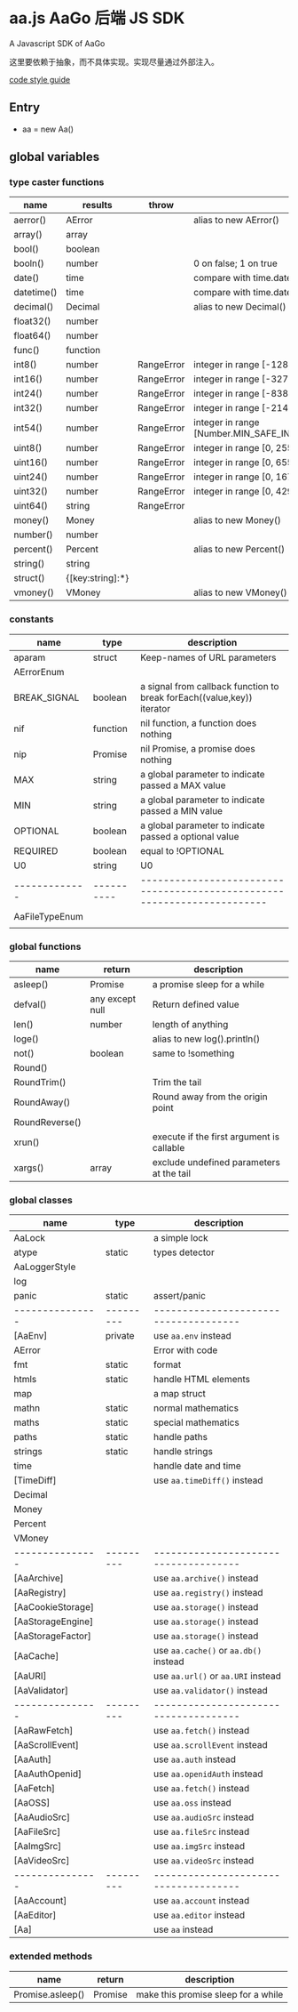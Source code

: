 # aa.js  AaGo 后端 JS SDK

A Javascript SDK of AaGo

这里要依赖于抽象，而不具体实现。实现尽量通过外部注入。

[code style guide](https://github.com/hi-iwi/aa-js/blob/main/code_style_guide.md)

## Entry

* aa = new Aa()

## global variables

### type caster functions

| name       | results          | throw      | description                                                          |
|------------|------------------|------------|----------------------------------------------------------------------|
| aerror()   | AError           |            | alias to new AError()                                                | 
| array()    | array            |            |                                                                      |
| bool()     | boolean          |            |                                                                      |
| booln()    | number           |            | 0 on false; 1 on true                                                |
| date()     | time             |            | <YY-MM-DD> compare with time.dateString()                            |
| datetime() | time             |            | <YYY-MM-DD HH:II:SS> compare with time.datetimeString()              |
| decimal()  | Decimal          |            | alias to new Decimal()                                               |
| float32()  | number           |            |                                                                      |
| float64()  | number           |            |                                                                      |
| func()     | function         |            |                                                                      |
| int8()     | number           | RangeError | integer in range [-128, 127]                                         |
| int16()    | number           | RangeError | integer in range [-32768, 32767]                                     |
| int24()    | number           | RangeError | integer in range [-8388608, 8388607]                                 |
| int32()    | number           | RangeError | integer in range [-2147483648, 2147483647]                           |
| int54()    | number           | RangeError | integer in range [Number.MIN_SAFE_INTEGER+1,Number.MAX_SAFE_INTEGER] |
| uint8()    | number           | RangeError | integer in range [0, 255]                                            |
| uint16()   | number           | RangeError | integer in range [0, 65535]                                          |
| uint24()   | number           | RangeError | integer in range [0, 16777215]                                       |
| uint32()   | number           | RangeError | integer in range [0, 4294967295]                                     |
| uint64()   | string           | RangeError |                                                                      |
| money()    | Money            |            | alias to new Money()                                                 |
| number()   | number           |            |                                                                      |
| percent()  | Percent          |            | alias to new Percent()                                               |
| string()   | string           |            |                                                                      |
| struct()   | {[key:string]:*} |            |                                                                      |
| vmoney()   | VMoney           |            | alias to new VMoney()                                                |

### constants

| name           | type       | description                                                              |
|----------------|------------|--------------------------------------------------------------------------|
| aparam         | struct     | Keep-names of URL parameters                                             |
| AErrorEnum     |            |                                                                          |
| BREAK_SIGNAL   | boolean    | a signal from callback function to break forEach((value,key)) iterator   |
| nif            | function   | nil function, a function does nothing                                    |
| nip            | Promise    | nil Promise, a promise does nothing                                      |
| MAX            | string     | a global parameter to indicate passed a MAX value                        |
| MIN            | string     | a global parameter to indicate passed a MIN value                        |
| OPTIONAL       | boolean    | a global parameter to indicate passed a optional value                   |
| REQUIRED       | boolean    | equal to !OPTIONAL                                                       |
| U0             | string     | U0                                                                |
| -------------  | ---------- | ------------------------------------------------------------------------ |
| AaFileTypeEnum |            |                                                                          |
|                |            |                                                                          |

### global functions

| name           | return          | description                               |
|----------------|-----------------|-------------------------------------------|
| asleep()       | Promise         | a promise sleep for a while               |
| defval()       | any except null | Return defined value                      |
| len()          | number          | length of anything                        |
| loge()         |                 | alias to new log().println()              |
| not()          | boolean         | same to !something                        |
| Round()        |                 |                                           |
| RoundTrim()    |                 | Trim the tail                             |
| RoundAway()    |                 | Round away from the origin point          |
| RoundReverse() |                 |                                           |
| xrun()         |                 | execute if the first argument is callable |
| xargs()        | array           | exclude undefined parameters at the tail  |

### global classes

| name              | type      | description                           |
|-------------------|-----------|---------------------------------------|
| AaLock            |           | a simple lock                         |
| atype             | static    | types detector                        |
| AaLoggerStyle     |           |                                       |
| log               |           |                                       |
| panic             | static    | assert/panic                          |
| ---------------   | --------- | ------------------------------------- |
| [AaEnv]           | private   | use `aa.env` instead                  |
| AError            |           | Error with code                       |
| fmt               | static    | format                                |
| htmls             | static    | handle HTML elements                  |
| map               |           | a map struct                          |
| mathn             | static    | normal mathematics                    |
| maths             | static    | special mathematics                   |
| paths             | static    | handle paths                          |
| strings           | static    | handle strings                        |
| time              |           | handle date and time                  |
| [TimeDiff]        |           | use `aa.timeDiff()` instead           |
| Decimal           |           |                                       |
| Money             |           |                                       |
| Percent           |           |                                       |
| VMoney            |           |                                       |
| ---------------   | --------- | ------------------------------------- |
| [AaArchive]       |           | use `aa.archive()` instead            |
| [AaRegistry]      |           | use `aa.registry()` instead           |
| [AaCookieStorage] |           | use `aa.storage()` instead            |
| [AaStorageEngine] |           | use `aa.storage()` instead            |
| [AaStorageFactor] |           | use `aa.storage()` instead            |
| [AaCache]         |           | use `aa.cache()` or `aa.db()` instead |
| [AaURI]           |           | use `aa.url()` or `aa.URI` instead    |
| [AaValidator]     |           | use `aa.validator()` instead          |
| ---------------   | --------- | ------------------------------------- |
| [AaRawFetch]      |           | use `aa.fetch()` instead              |
| [AaScrollEvent]   |           | use `aa.scrollEvent` instead          |
| [AaAuth]          |           | use `aa.auth` instead                 |
| [AaAuthOpenid]    |           | use `aa.openidAuth` instead           |
| [AaFetch]         |           | use `aa.fetch()` instead              |
| [AaOSS]           |           | use `aa.oss` instead                  |
| [AaAudioSrc]      |           | use `aa.audioSrc` instead             |
| [AaFileSrc]       |           | use `aa.fileSrc` instead              |
| [AaImgSrc]        |           | use `aa.imgSrc` instead               |
| [AaVideoSrc]      |           | use `aa.videoSrc` instead             |
| ---------------   | --------- | ------------------------------------- |
| [AaAccount]       |           | use `aa.account` instead              |
| [AaEditor]        |           | use `aa.editor` instead               |
| [Aa]              |           | use `aa` instead                      |

### extended methods

| name             | return  | description                         |
|------------------|---------|-------------------------------------|
| Promise.asleep() | Promise | make this promise sleep for a while |